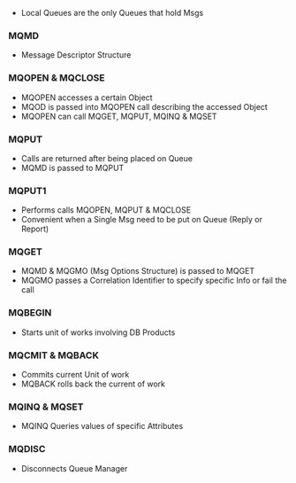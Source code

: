 - Local Queues are the only Queues that hold Msgs
### MQMD
- Message Descriptor Structure
### MQOPEN & MQCLOSE
- MQOPEN accesses a certain Object
- MQOD is passed into MQOPEN call describing the accessed Object
- MQOPEN can call MQGET, MQPUT, MQINQ & MQSET
### MQPUT
- Calls are returned after being placed on Queue
- MQMD is passed to MQPUT
### MQPUT1
- Performs calls MQOPEN, MQPUT & MQCLOSE
- Convenient when a Single Msg need to be put on Queue (Reply or Report)
### MQGET
- MQMD & MQGMO (Msg Options Structure) is passed to MQGET
- MQGMO passes a Correlation Identifier to specify specific Info or fail the call
### MQBEGIN
- Starts unit of works involving DB Products
### MQCMIT & MQBACK
- Commits current Unit of work
- MQBACK rolls back the current of work
### MQINQ & MQSET
- MQINQ Queries values of specific Attributes 
### MQDISC
- Disconnects Queue Manager